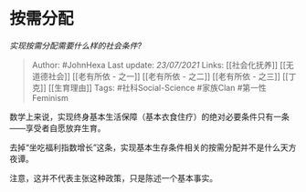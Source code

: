 # 按需分配
*实现按需分配需要什么样的社会条件?*

> Author: #JohnHexa
Last update: *23/07/2021* 
Links: [[社会化抚养]] [[无道德社会]] [[老有所依 - 之一]] [[老有所依 - 之二]] [[老有所依 - 之三]] [[丁克]] [[生育理由]]
Tags:  #社科Social-Science #家族Clan #第一性Feminism




数学上来说，实现终身基本生活保障（基本衣食住疗）的绝对必要条件只有一条——享受者自愿放弃生育。

去掉“坐吃福利指数增长”这条，实现基本生存条件相关的按需分配并不是什么天方夜谭。

注意，这并不代表主张这种政策，只是陈述一个基本事实。



